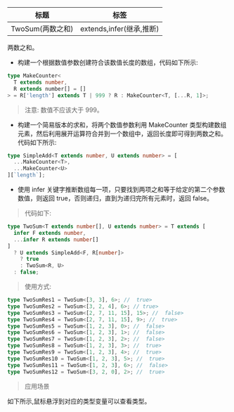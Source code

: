 | 标题             | 标签                     |
| ---------------- | ------------------------ |
| TwoSum(两数之和) | extends,infer(继承,推断) |

两数之和。

- 构建一个根据数值参数创建符合该数值长度的数组，代码如下所示:

```ts
type MakeCounter<
  T extends number,
  R extends number[] = []
> = R['length'] extends T | 999 ? R : MakeCounter<T, [...R, 1]>;
```

> 注意: 数值不应该大于 999。

- 构建一个简易版本的求和，将两个数值参数利用 MakeCounter 类型构建数组元素，然后利用展开运算符合并到一个数组中，返回长度即可得到两数之和。代码如下所示:

```ts
type SimpleAdd<T extends number, U extends number> = [
  ...MakeCounter<T>,
  ...MakeCounter<U>
][`length`];
```

- 使用 infer 关键字推断数组每一项，只要找到两项之和等于给定的第二个参数数值，则返回 true，否则递归，直到为递归完所有元素时，返回 false。

> 代码如下:

```ts
type TwoSum<T extends number[], U extends number> = T extends [
  infer F extends number,
  ...infer R extends number[]
]
  ? U extends SimpleAdd<F, R[number]>
    ? true
    : TwoSum<R, U>
  : false;
```

> 使用方式:

```ts
type TwoSumRes1 = TwoSum<[3, 3], 6>; //  true>
type TwoSumRes2 = TwoSum<[3, 2, 4], 6>; // true>
type TwoSumRes3 = TwoSum<[2, 7, 11, 15], 15>; //  false>
type TwoSumRes4 = TwoSum<[2, 7, 11, 15], 9>; //  true>
type TwoSumRes5 = TwoSum<[1, 2, 3], 0>; //  false>
type TwoSumRes6 = TwoSum<[1, 2, 3], 1>; //  false>
type TwoSumRes7 = TwoSum<[1, 2, 3], 2>; //  false>
type TwoSumRes8 = TwoSum<[1, 2, 3], 3>; //  true>
type TwoSumRes9 = TwoSum<[1, 2, 3], 4>; //  true>
type TwoSumRes10 = TwoSum<[1, 2, 3], 5>; //  true>
type TwoSumRes11 = TwoSum<[1, 2, 3], 6>; //  false>
type TwoSumRes12 = TwoSum<[3, 2, 0], 2>; //  true>
```

> 应用场景

如下所示,鼠标悬浮到对应的类型变量可以查看类型。

<div class="code-editor" data-url="codes/typescript/demo/TwoSum.ts" data-language="typescript"></div>
